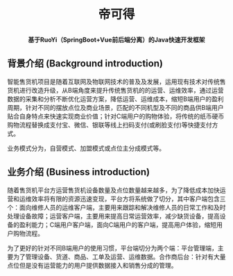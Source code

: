 
<h1 align="center" style="margin: 30px 0 30px; font-weight: bold;">帝可得</h1>
<h4 align="center">基于RuoYi（SpringBoot+Vue前后端分离）的Java快速开发框架</h4>


## 背景介绍 (Background introduction)

智能售货机项目是随着互联网及物联网技术的普及及发展，运用现有技术对传统售货机进行改造升级，从B端角度来提升传统售货机的的运营、运维效率，通过运营数据的采集和分析不断优化运营方案，降低运营、运维成本，缩短B端用户的盈利周期，针对不同的摆放点位及商业场景，匹配的不同机型及不同的商品供B端用户贴合自身特点来快速实现商业价值；针对C端用户的购物体验，将传统的纸币硬币购物流程替换成支付宝、微信、银联等线上扫码支付(或刷脸支付)等快捷支付方式。

业务模式分为，自营模式、加盟模式或点位主分成模式等。

## 业务介绍 (Business introduction)
随着售货机平台方运营售货机设备数量及点位数量越来越多，为了降低成本加快运营和运维效率将有限的资源迅速变现，平台方将系统做了切分，其中客户端包含三个：面向维修人员的运维客户端，主要用来跟踪和解决维修人员的日常工作和及时处理设备故障；运营客户端，主要用来提高日常运营效率，减少缺货设备，提高设备的盈利能力；C端用户客户端，面向C端用户的客户端，提高用户体验，缩短用户购物流程。

为了更好的针对不同B端用户的使用习惯，平台端切分为两个端：平台管理端，主要为了管理设备、货道、商品、工单及运营、运维数据。合作商后台：针对有大量点位但是没有运营能力的用户提供数据接入和销售分成的管理。
